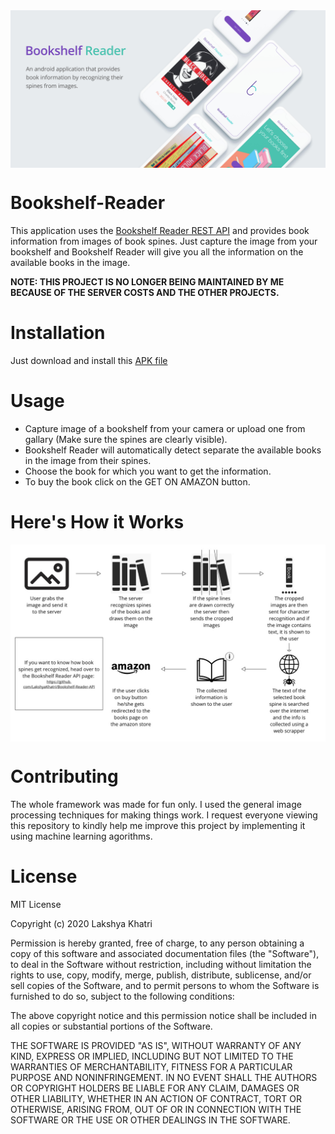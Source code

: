 <img src="assets/Bookshelf_mockup_ios.jpg" alt="Bookshelf Reader Mockup" align="center">

# Bookshelf-Reader
This application uses the [Bookshelf Reader REST API](https://github.com/LakshyaKhatri/Bookshelf-Reader-API) and provides book information from images of book spines. Just capture the image from your bookshelf and Bookshelf Reader will give you all the information on the available books in the image.


**NOTE: THIS PROJECT IS NO LONGER BEING MAINTAINED BY ME BECAUSE OF THE SERVER COSTS AND THE OTHER PROJECTS.**

# Installation
Just download and install this [APK file](./app-debug.apk)

# Usage
* Capture image of a bookshelf from your camera or upload one from gallary (Make sure the spines are clearly visible).
* Bookshelf Reader will automatically detect separate the available books in the image from their spines. 
* Choose the book for which you want to get the information.
* To buy the book click on the GET ON AMAZON button.

# Here's How it Works
<img src="assets/working.jpg" alt="Bookshelf Reader Working" align="center">

# Contributing
The whole framework was made for fun only. I used the general image processing techniques for making things work. I request everyone viewing this repository to kindly help me improve this project by implementing it using machine learning agorithms.

# License
MIT License

Copyright (c) 2020 Lakshya Khatri

Permission is hereby granted, free of charge, to any person obtaining a copy
of this software and associated documentation files (the "Software"), to deal
in the Software without restriction, including without limitation the rights
to use, copy, modify, merge, publish, distribute, sublicense, and/or sell
copies of the Software, and to permit persons to whom the Software is
furnished to do so, subject to the following conditions:

The above copyright notice and this permission notice shall be included in all
copies or substantial portions of the Software.

THE SOFTWARE IS PROVIDED "AS IS", WITHOUT WARRANTY OF ANY KIND, EXPRESS OR
IMPLIED, INCLUDING BUT NOT LIMITED TO THE WARRANTIES OF MERCHANTABILITY,
FITNESS FOR A PARTICULAR PURPOSE AND NONINFRINGEMENT. IN NO EVENT SHALL THE
AUTHORS OR COPYRIGHT HOLDERS BE LIABLE FOR ANY CLAIM, DAMAGES OR OTHER
LIABILITY, WHETHER IN AN ACTION OF CONTRACT, TORT OR OTHERWISE, ARISING FROM,
OUT OF OR IN CONNECTION WITH THE SOFTWARE OR THE USE OR OTHER DEALINGS IN THE
SOFTWARE.
